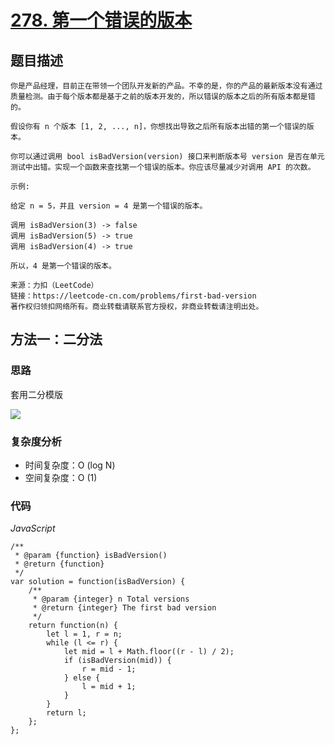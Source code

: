 # [278. 第一个错误的版本](https://leetcode-cn.com/problems/first-bad-version/)

## 题目描述

```
你是产品经理，目前正在带领一个团队开发新的产品。不幸的是，你的产品的最新版本没有通过质量检测。由于每个版本都是基于之前的版本开发的，所以错误的版本之后的所有版本都是错的。

假设你有 n 个版本 [1, 2, ..., n]，你想找出导致之后所有版本出错的第一个错误的版本。

你可以通过调用 bool isBadVersion(version) 接口来判断版本号 version 是否在单元测试中出错。实现一个函数来查找第一个错误的版本。你应该尽量减少对调用 API 的次数。

示例:

给定 n = 5，并且 version = 4 是第一个错误的版本。

调用 isBadVersion(3) -> false
调用 isBadVersion(5) -> true
调用 isBadVersion(4) -> true

所以，4 是第一个错误的版本。 

来源：力扣（LeetCode）
链接：https://leetcode-cn.com/problems/first-bad-version
著作权归领扣网络所有。商业转载请联系官方授权，非商业转载请注明出处。
```

## 方法一：二分法

### 思路

套用二分模版

![](https://cdn.jsdelivr.net/gh/yummy-zc/image-warehouse/images/algorithm第一个错误版本.png)

### 复杂度分析

- 时间复杂度：O (log N)
- 空间复杂度：O (1)

### 代码

*JavaScript*

```JS
/**
 * @param {function} isBadVersion()
 * @return {function}
 */
var solution = function(isBadVersion) {
    /**
     * @param {integer} n Total versions
     * @return {integer} The first bad version
     */
    return function(n) {
        let l = 1, r = n;
        while (l <= r) {
            let mid = l + Math.floor((r - l) / 2);
            if (isBadVersion(mid)) {
                r = mid - 1;
            } else {
                l = mid + 1;
            }
        }
        return l;
    };
};
```


